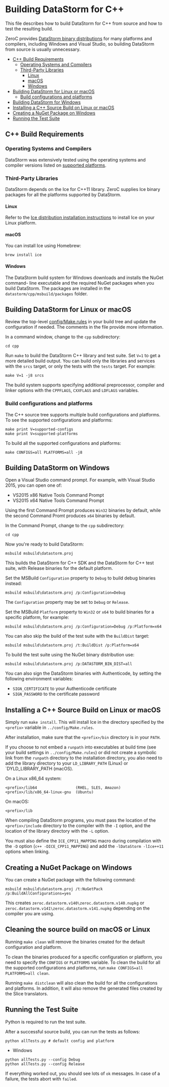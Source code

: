 # Building DataStorm for C++

This file describes how to build DataStorm for C++ from source and how to test
the resulting build.

ZeroC provides [DataStorm binary distributions][1] for many platforms and
compilers, including Windows and Visual Studio, so building DataStorm from
source is usually unnecessary.

* [C++ Build Requirements](#c-build-requirements)
  * [Operating Systems and Compilers](#operating-systems-and-compilers)
  * [Third-Party Libraries](#third-party-libraries)
    * [Linux](#linux)
    * [macOS](#macos)
    * [Windows](#windows)
* [Building DataStorm for Linux or macOS](#building-datastorm-for-linux-or-macos)
  * [Build configurations and platforms](#build-configurations-and-platforms)
* [Building DataStorm for Windows](#building-datastorm-for-windows)
* [Installing a C++ Source Build on Linux or macOS](#installing-a-c-source-build-on-linux-or-macos)
* [Creating a NuGet Package on Windows](#creating-a-nuget-package-on-windows)
* [Running the Test Suite](#running-the-test-suite)

## C++ Build Requirements

### Operating Systems and Compilers

DataStorm was extensively tested using the operating systems and compiler
versions listed on [supported platforms][2].

### Third-Party Libraries

DataStorm depends on the Ice for C++11 library. ZeroC supplies Ice binary
packages for all the platforms supported by DataStorm.

#### Linux

Refer to the [Ice distribution installation instructions][3] to install Ice on
your Linux platform.

#### macOS

You can install Ice using Homebrew:
```
brew install ice
```

#### Windows

The DataStorm build system for Windows downloads and installs the NuGet command-
line executable and the required NuGet packages when you build DataStorm. The
packages are installed in the `datastorm/cpp/msbuild/packages` folder.

## Building DataStorm for Linux or macOS

Review the top-level [config/Make.rules](../config/Make.rules) in your build
tree and update the configuration if needed. The comments in the file provide
more information.

In a command window, change to the `cpp` subdirectory:
```
cd cpp
```
Run `make` to build the DataStorm C++ library and test suite. Set `V=1` to
get a more detailed build output. You can build only the libraries and services
with the `srcs` target, or only the tests with the `tests` target. For example:
```
make V=1 -j8 srcs
```

The build system supports specifying additional preprocessor, compiler and
linker options with the `CPPFLAGS`, `CXXFLAGS` and `LDFLAGS` variables.

### Build configurations and platforms

The C++ source tree supports multiple build configurations and platforms. To
see the supported configurations and platforms:
```
make print V=supported-configs
make print V=supported-platforms
```
To build all the supported configurations and platforms:
```
make CONFIGS=all PLATFORMS=all -j8
```

## Building DataStorm on Windows

Open a Visual Studio command prompt. For example, with Visual Studio 2015, you
can open one of:

- VS2015 x86 Native Tools Command Prompt
- VS2015 x64 Native Tools Command Prompt

Using the first Command Prompt produces `Win32` binaries by default, while
the second Command Promt produces `x64` binaries by default.

In the Command Prompt, change to the `cpp` subdirectory:
```
cd cpp
```

Now you're ready to build DataStorm:
```
msbuild msbuild\datastorm.proj
```

This builds the DataStorm for C++ SDK and the DataStorm for C++ test suite, with
Release binaries for the default platform.

Set the MSBuild `Configuration` property to `Debug` to build debug binaries
instead:
```
msbuild msbuild\datastorm.proj /p:Configuration=Debug
```

The `Configuration` property may be set to `Debug` or `Release`.

Set the MSBuild `Platform` property to `Win32` or `x64` to build binaries
for a specific platform, for example:
```
msbuild msbuild\datastorm.proj /p:Configuration=Debug /p:Platform=x64
```

You can also skip the build of the test suite with the `BuildDist` target:
```
msbuild msbuild\datastorm.proj /t:BuildDist /p:Platform=x64
```

To build the test suite using the NuGet binary distribution use:
```
msbuild msbuild\datastorm.proj /p:DATASTORM_BIN_DIST=all
```

You can also sign the DataStorm binaries with Authenticode, by setting the
following environment variables:

 - `SIGN_CERTIFICATE` to your Authenticode certificate
 - `SIGN_PASSWORD` to the certificate password

## Installing a C++ Source Build on Linux or macOS

Simply run `make install`. This will install Ice in the directory specified by
the `<prefix>` variable in `../config/Make.rules`.

After installation, make sure that the `<prefix>/bin` directory is in your
`PATH`.

If you choose to not embed a `runpath` into executables at build time (see your
build settings in `../config/Make.rules`) or did not create a symbolic link from
the `runpath` directory to the installation directory, you also need to add the
library directory to your `LD_LIBRARY_PATH` (Linux) or `DYLD_LIBRARY_PATH (macOS).

On a Linux x86_64 system:
```
<prefix>/lib64                 (RHEL, SLES, Amazon)
<prefix>/lib/x86_64-linux-gnu  (Ubuntu)
```

On macOS:
```
<prefix>/lib
```

When compiling DataStorm programs, you must pass the location of the
`<prefix>/include` directory to the compiler with the `-I` option, and the
location of the library directory with the `-L` option.

You must also define the `ICE_CPP11_MAPPING` macro during compilation with the
`-D` option (`c++ -DICE_CPP11_MAPPING`) and add the `-lDataStorm -lIce++11`
options when linking.

## Creating a NuGet Package on Windows

You can create a NuGet package with the following command:
```
msbuild msbuild\datastorm.proj /t:NuGetPack /p:BuildAllConfigurations=yes
```

This creates `zeroc.datastorm.v140\zeroc.datastorm.v140.nupkg` or
`zeroc.datastorm.v141\zeroc.datastorm.v141.nupkg`
depending on the compiler you are using.

## Cleaning the source build on macOS or Linux

Running `make clean` will remove the binaries created for the default
configuration and platform.

To clean the binaries produced for a specific configuration or platform, you
need to specify the `CONFIGS` or `PLATFORMS` variable. To clean the build for
all the supported configurations and platforms, run `make CONFIGS=all
PLATFORMS=all clean`.

Running `make distclean` will also clean the build for all the configurations
and platforms. In addition, it will also remove the generated files created by
the Slice translators.

## Running the Test Suite

Python is required to run the test suite.

After a successful source build, you can run the tests as follows:
```
python allTests.py # default config and platform
```

* Windows
```
python allTests.py --config Debug
python allTests.py --config Release
```

If everything worked out, you should see lots of `ok` messages. In case of a
failure, the tests abort with `failed`.

[1]: https://zeroc.com/distributions/datastorm
[2]: https://doc.zeroc.com/display/Rel/Supported+Platforms+for+DataStorm+0.1.0
[3]: https://doc.zeroc.com/ice/3.7/release-notes/using-the-linux-binary-distributions#id-.UsingtheLinuxBinaryDistributionsv3.7-InstallingtheLinuxDistributions
